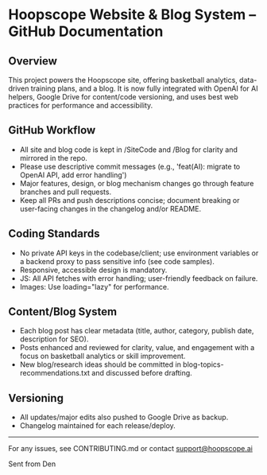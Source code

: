 # Hoopscope Website & Blog System – GitHub Documentation

## Overview
This project powers the Hoopscope site, offering basketball analytics, data-driven training plans, and a blog. It is now fully integrated with OpenAI for AI helpers, Google Drive for content/code versioning, and uses best web practices for performance and accessibility.

## GitHub Workflow
- All site and blog code is kept in /SiteCode and /Blog for clarity and mirrored in the repo.
- Please use descriptive commit messages (e.g., 'feat(AI): migrate to OpenAI API, add error handling')
- Major features, design, or blog mechanism changes go through feature branches and pull requests.
- Keep all PRs and push descriptions concise; document breaking or user-facing changes in the changelog and/or README.

## Coding Standards
- No private API keys in the codebase/client; use environment variables or a backend proxy to pass sensitive info (see code samples).
- Responsive, accessible design is mandatory.
- JS: All API fetches with error handling; user-friendly feedback on failure.
- Images: Use loading="lazy" for performance.

## Content/Blog System
- Each blog post has clear metadata (title, author, category, publish date, description for SEO).
- Posts enhanced and reviewed for clarity, value, and engagement with a focus on basketball analytics or skill improvement.
- New blog/research ideas should be committed in blog-topics-recommendations.txt and discussed before drafting.

## Versioning
- All updates/major edits also pushed to Google Drive as backup.
- Changelog maintained for each release/deploy.

---
For any issues, see CONTRIBUTING.md or contact support@hoopscope.ai

Sent from Den
